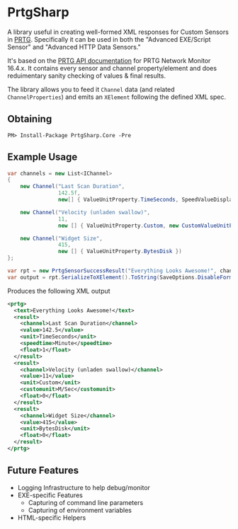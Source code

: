 # PrtgSharp

A library useful in creating well-formed XML responses for Custom Sensors in [PRTG](https://www.paessler.com/prtg). Specifically it can be used in both the "Advanced EXE/Script Sensor" and "Advanced HTTP Data Sensors."

It's based on the [PRTG API documentation](https://prtg.paessler.com/api.htm?username=demo&password=demodemo&tabid=7) for PRTG Network Monitor 16.4.x. It contains every sensor and channel property/element and does reduimentary sanity checking of values & final results.  

The library allows you to feed it `Channel` data (and related `ChannelProperties`) and emits an `XElement` following the defined XML spec.

## Obtaining

    PM> Install-Package PrtgSharp.Core -Pre

## Example Usage
```csharp
var channels = new List<IChannel>
{
    new Channel("Last Scan Duration", 
                142.5f, 
                new[] { ValueUnitProperty.TimeSeconds, SpeedValueDisplayTimeProperty.Minute }),

    new Channel("Velocity (unladen swallow)", 
                11, 
                new [] { ValueUnitProperty.Custom, new CustomValueUnitProperty("M/Sec") }),

    new Channel("Widget Size", 
                415, 
                new [] { ValueUnitProperty.BytesDisk })
};

var rpt = new PrtgSensorSuccessResult("Everything Looks Awesome!", channels);
var output = rpt.SerializeToXElement().ToString(SaveOptions.DisableFormatting);
```
Produces the following XML output
```xml
<prtg>
  <text>Everything Looks Awesome!</text>
  <result>
    <channel>Last Scan Duration</channel>
    <value>142.5</value>
    <unit>TimeSeconds</unit>
    <speedtime>Minute</speedtime>
    <float>1</float>
  </result>
  <result>
    <channel>Velocity (unladen swallow)</channel>
    <value>11</value>
    <unit>Custom</unit>
    <customunit>M/Sec</customunit>
    <float>0</float>
  </result>
  <result>
    <channel>Widget Size</channel>
    <value>415</value>
    <unit>BytesDisk</unit>
    <float>0</float>
  </result>
</prtg>
```
## Future Features

* Logging Infrastructure to help debug/monitor
* EXE-specific Features
  * Capturing of command line parameters
  * Capturing of environment variables
* HTML-specific Helpers
